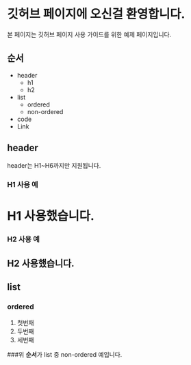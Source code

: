 # 깃허브 페이지에 오신걸 환영합니다.

본 페이지는 깃허브 페이지 사용 가이드를 위한 예제 페이지입니다.

## 순서
* header
  * h1
  * h2
* list
  * ordered
  * non-ordered
* code
* Link
    
## header
header는 H1~H6까지만 지원됩니다.
### H1 사용 예
# H1 사용했습니다.
    
### H2 사용 예
## H2 사용했습니다.

## list
### ordered
1. 첫번재
2. 두번째
3. 세번째
   
###위 **순서**가 list 중 non-ordered 예입니다.
